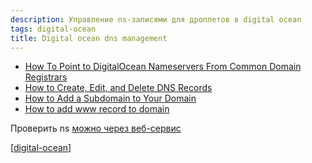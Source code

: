 ```yaml
---
description: Управление ns-записями для дроплетов в digital ocean
tags: digital-ocean
title: Digital ocean dns management
---
```

- [How To Point to DigitalOcean Nameservers From Common Domain Registrars](https://www.digitalocean.com/community/tutorials/how-to-point-to-digitalocean-nameservers-from-common-domain-registrars)
- [How to Create, Edit, and Delete DNS Records](https://docs.digitalocean.com/products/networking/dns/how-to/manage-records/)
- [How to Add a Subdomain to Your Domain](https://docs.digitalocean.com/products/networking/dns/how-to/add-subdomain/)
- [How to add www record to domain](https://www.digitalocean.com/community/questions/how-to-add-www-record-to-domain)

Проверить ns [можно через веб-сервис](https://www.digitalocean.com/community/tools/dns)

[[digital-ocean]]

[//begin]: # "Autogenerated link references for markdown compatibility"
[digital-ocean]: ../lists/digital-ocean "Digital ocean"
[//end]: # "Autogenerated link references"